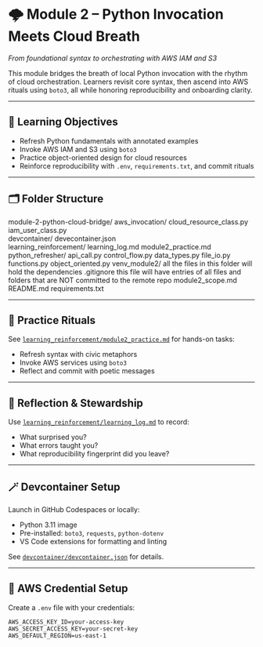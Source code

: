 # 🌩️ Module 2 – Python Invocation Meets Cloud Breath

*From foundational syntax to orchestrating with AWS IAM and S3*

This module bridges the breath of local Python invocation with the rhythm of cloud orchestration. Learners revisit core syntax, then ascend into AWS rituals using `boto3`, all while honoring reproducibility and onboarding clarity.

---

## 🎯 Learning Objectives

- Refresh Python fundamentals with annotated examples  
- Invoke AWS IAM and S3 using `boto3`  
- Practice object-oriented design for cloud resources  
- Reinforce reproducibility with `.env`, `requirements.txt`, and commit rituals  

---

## 🗂️ Folder Structure
module-2-python-cloud-bridge/
    aws_invocation/
        cloud_resource_class.py
        iam_user_class.py    
    devcontainer/
        devecontainer.json    
    learning_reinforcement/
        learning_log.md
        module2_practice.md
    python_refresher/
        api_call.py
        control_flow.py
        data_types.py
        file_io.py
        functions.py
        object_oriented.py
    venv_module2/
        all the files in this folder will hold the dependencies
    .gitignore
        this file will have entries of all files and folders that are NOT committed to the remote repo
    module2_scope.md
    README.md
    requirements.txt

---
## 🧪 Practice Rituals

See [`learning_reinforcement/module2_practice.md`](learning_reinforcement/module2_practice.md) for hands-on tasks:
- Refresh syntax with civic metaphors
- Invoke AWS services using `boto3`
- Reflect and commit with poetic messages

---

## 🧘 Reflection & Stewardship

Use [`learning_reinforcement/learning_log.md`](learning_reinforcement/learning_log.md) to record:
- What surprised you?
- What errors taught you?
- What reproducibility fingerprint did you leave?

---

## 🪄 Devcontainer Setup

Launch in GitHub Codespaces or locally:
- Python 3.11 image
- Pre-installed: `boto3`, `requests`, `python-dotenv`
- VS Code extensions for formatting and linting

See [`devcontainer/devcontainer.json`](devcontainer/devcontainer.json) for details.

---

## 🔐 AWS Credential Setup

Create a `.env` file with your credentials:
```env
AWS_ACCESS_KEY_ID=your-access-key
AWS_SECRET_ACCESS_KEY=your-secret-key
AWS_DEFAULT_REGION=us-east-1